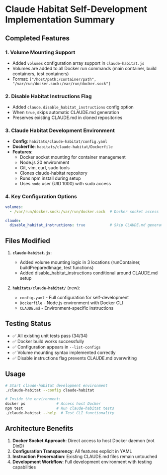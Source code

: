 # Claude Habitat Self-Development Implementation Summary

## Completed Features

### 1. Volume Mounting Support
- Added `volumes` configuration array support in `claude-habitat.js`
- Volumes are added to all Docker run commands (main container, build containers, test containers)
- Format: `["/host/path:/container/path", "/var/run/docker.sock:/var/run/docker.sock"]`

### 2. Disable Habitat Instructions Flag
- Added `claude.disable_habitat_instructions` config option
- When `true`, skips automatic CLAUDE.md generation
- Preserves existing CLAUDE.md in cloned repositories

### 3. Claude Habitat Development Environment
- **Config**: `habitats/claude-habitat/config.yaml`
- **Dockerfile**: `habitats/claude-habitat/Dockerfile` 
- **Features**:
  - Docker socket mounting for container management
  - Node.js 20 environment
  - Git, vim, curl, sudo tools
  - Clones claude-habitat repository
  - Runs npm install during setup
  - Uses `node` user (UID 1000) with sudo access

### 4. Key Configuration Options

```yaml
volumes:
  - /var/run/docker.sock:/var/run/docker.sock  # Docker socket access

claude:
  disable_habitat_instructions: true           # Skip CLAUDE.md generation
```

## Files Modified

1. **`claude-habitat.js`**:
   - Added volume mounting logic in 3 locations (runContainer, buildPreparedImage, test functions)
   - Added disable_habitat_instructions conditional around CLAUDE.md setup

2. **`habitats/claude-habitat/`** (new):
   - `config.yaml` - Full configuration for self-development
   - `Dockerfile` - Node.js environment with Docker CLI
   - `CLAUDE.md` - Environment-specific instructions

## Testing Status

- ✅ All existing unit tests pass (34/34)
- ✅ Docker build works successfully  
- ✅ Configuration appears in `--list-configs`
- ✅ Volume mounting syntax implemented correctly
- ✅ Disable instructions flag prevents CLAUDE.md overwriting

## Usage

```bash
# Start claude-habitat development environment
./claude-habitat --config claude-habitat

# Inside the environment:
docker ps              # Access host Docker
npm test               # Run claude-habitat tests  
./claude-habitat --help  # Test CLI functionality
```

## Architecture Benefits

1. **Docker Socket Approach**: Direct access to host Docker daemon (not DinD)
2. **Configuration Transparency**: All features explicit in YAML
3. **Instruction Preservation**: Existing CLAUDE.md files remain untouched
4. **Development Workflow**: Full development environment with testing capabilities